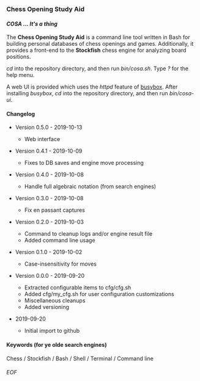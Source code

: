 ### Chess Opening Study Aid
#### *COSA ... It's a thing*
The **Chess Opening Study Aid** is a command line tool written in Bash for
building personal databases of chess openings and games.  Additionally, it
provides a front-end to the **Stockfish** chess engine for analyzing board
positions.

*cd* into the repository directory, and then run *bin/cosa.sh*.  Type *?*
for the help menu.

A web UI is provided which uses the *httpd* feature of
[busybox](https://busybox.net).  After installing *busybox*, *cd* into the
repository directory, and then run *bin/cosa-ui*.

#### Changelog

* Version 0.5.0 - 2019-10-13
    * Web interface

* Version 0.4.1 - 2019-10-09
    * Fixes to DB saves and engine move processing

* Version 0.4.0 - 2019-10-08
    * Handle full algebraic notation (from search engines)

* Version 0.3.0 - 2019-10-08
    * Fix en passant captures

* Version 0.2.0 - 2019-10-03
    * Command to cleanup logs and/or engine result file
    * Added command line usage

* Version 0.1.0 - 2019-10-02
    * Case-insensitivity for moves

* Version 0.0.0 - 2019-09-20
    * Extracted configurable items to cfg/cfg.sh
    * Added cfg/my_cfg.sh for user configuration customizations
    * Miscellaneous cleanups
    * Added versioning

* 2019-09-20
    * Initial import to github

#### Keywords (for ye olde search engines)

Chess / Stockfish / Bash / Shell / Terminal / Command line

###### EOF
